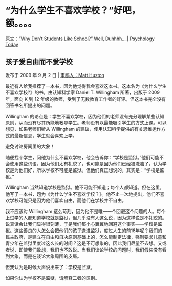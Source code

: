 # “为什么学生不喜欢学校？”好吧，额。。。。

原文：[“Why Don’t Students Like School?” Well, Duhhhh… | Psychology Today](https://www.psychologytoday.com/us/blog/freedom-learn/200909/why-don-t-students-school-well-duhhhh)

## 孩子爱自由而不爱学校

发布于 2009 年 9 月 2 日 | [ 审稿人：Matt Huston](https://www.psychologytoday.com/us/docs/editorial-process)

最近有人给我推荐了一本书，因为他觉得我会喜欢这本书。这本名为《为什么学生不喜欢学校?》的书，由认知科学家 Daniel T. Willingham 所著，出版于 2009 年，面向 K 到 12 年级的教师，受到了无数教育工作者的好评。但这本书完全没有回答书名所提出的问题。

Willingham 的论点是：学生不喜欢学校，因为他们的老师没有充分理解某些认知原则，从而没有尽其所能地教导学生。老师没有以最能吸引学生的方式上课。可以想见，如果老师们听从 Willingham 的建议，使用认知科学提供的有关思维运作方式的最新信息，学生就会喜欢上学。

避免讨论房间里的大象！

随便找个学生，问他为什么不喜欢学校，他会告诉你：“学校是监狱。”他们可能不会使用这些词语，因为他们太有礼貌了，也可能是因为他们已经被洗脑了，认为学校是为他们好，所以学校不可能是监狱。但他们真正想说的，其实是：“学校是监狱。”

Willingham 当然知道学校是监狱。他不可能不知道；每个人都知道。但在这里，他写了一本书，题为《为什么学生不喜欢学校？》。他不止一次地提出，他们不喜欢学校可能只是因为他们喜欢自由，而他们在学校并不自由。

我不应该对 Willingham 这么苛刻，因为他不是唯一一个回避这个问题的人。每个上过学的人都知道学校就是监狱，但几乎没有人这么说，因为这样说是不礼貌的。说真话会让我们显得很刻薄，于是我们都小心翼翼地回避这个事实——学校是监狱。这些善良的人怎么会把他们的孩子送进监狱，度过人生的前18年呢？我们的民主政府，是建立在自由和自决原则基础上的，怎么能制定法律，强制要求儿童和青少年在监狱里度过这么长的时间？这是不可想象的，因此我们尽量不去想。又或者说，即使我们敢想，我们也不敢说。当我们谈论学校的问题时，我们假装没有看到大象，而是在谈论大象周围的皮屑。

但我认为是时候大声说出来了：学校是监狱。

如果你认为学校不是监狱，请解释二者的区别。
